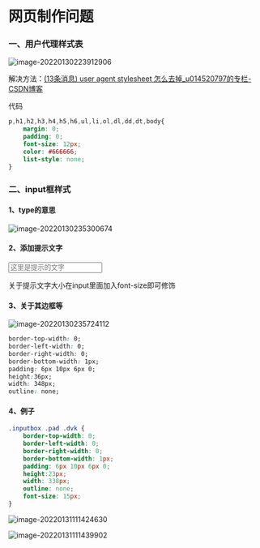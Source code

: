 # 网页制作问题

### 一、用户代理样式表

![image-20220130223912906](C:\Users\nesv\AppData\Roaming\Typora\typora-user-images\image-20220130223912906.png)

解决方法：[(13条消息) user agent stylesheet 怎么去掉_u014520797的专栏-CSDN博客](https://blog.csdn.net/u014520797/article/details/54949603)

代码

```css
p,h1,h2,h3,h4,h5,h6,ul,li,ol,dl,dd,dt,body{
    margin: 0;
    padding: 0;
    font-size: 12px;
    color: #666666;
    list-style: none;
}
```

### 二、input框样式

#### 1、type的意思

![image-20220130235300674](C:\Users\nesv\AppData\Roaming\Typora\typora-user-images\image-20220130235300674.png)

#### 2、添加提示文字

<input type="text" placeholder="这里是提示的文字">

关于提示文字大小在input里面加入font-size即可修饰

#### 3、关于其边框等

![image-20220130235724112](C:\Users\nesv\AppData\Roaming\Typora\typora-user-images\image-20220130235724112.png)

```css
border-top-width: 0;
border-left-width: 0;
border-right-width: 0;
border-bottom-width: 1px;
padding: 6px 10px 6px 0;
height:36px;
width: 348px;
outline: none;
```

#### 4、例子

```css
.inputbox .pad .dvk {
    border-top-width: 0;
    border-left-width: 0;
    border-right-width: 0;
    border-bottom-width: 1px;
    padding: 6px 10px 6px 0;
    height:23px;
    width: 338px;
    outline: none;
    font-size: 15px;
}
```

![image-20220131111424630](C:\Users\nesv\AppData\Roaming\Typora\typora-user-images\image-20220131111424630.png)

![image-20220131111439902](C:\Users\nesv\AppData\Roaming\Typora\typora-user-images\image-20220131111439902.png)


